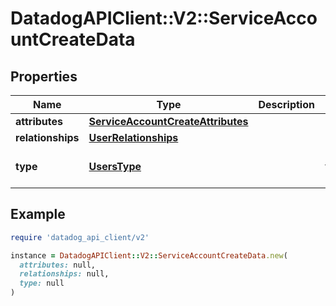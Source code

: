 # DatadogAPIClient::V2::ServiceAccountCreateData

## Properties

| Name              | Type                                                                    | Description | Notes                        |
| ----------------- | ----------------------------------------------------------------------- | ----------- | ---------------------------- |
| **attributes**    | [**ServiceAccountCreateAttributes**](ServiceAccountCreateAttributes.md) |             |                              |
| **relationships** | [**UserRelationships**](UserRelationships.md)                           |             | [optional]                   |
| **type**          | [**UsersType**](UsersType.md)                                           |             | [default to &#39;users&#39;] |

## Example

```ruby
require 'datadog_api_client/v2'

instance = DatadogAPIClient::V2::ServiceAccountCreateData.new(
  attributes: null,
  relationships: null,
  type: null
)
```
